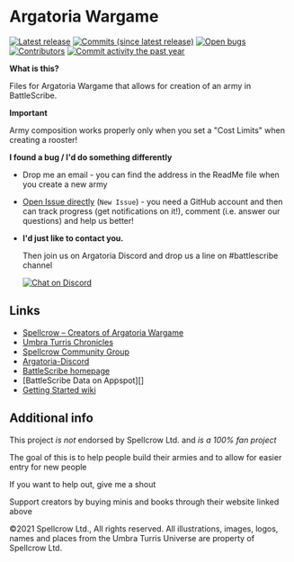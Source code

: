 Argatoria Wargame
=================

[![Latest release](https://img.shields.io/github/release/BSData/argatoria.svg?style=flat-square)](https://github.com/BSData/argatoria/releases/latest)
[![Commits (since latest release)](https://img.shields.io/github/commits-since/BSData/argatoria/latest.svg?style=flat-square)](https://github.com/BSData/argatoria/releases)
[![Open bugs](https://img.shields.io/github/issues/BSData/argatoria/bug.svg?style=flat-square&label=bugs)](https://github.com/BSData/argatoria/issues?q=is%3Aissue+is%3Aopen+label%3Abug)
[![Contributors](https://img.shields.io/github/contributors/argatoria.svg?style=flat-square)](https://github.com/BSData/argatoria/graphs/contributors)
[![Commit activity the past year](https://img.shields.io/github/commit-activity/y/BSData/argatoria.svg?style=flat-square)](https://github.com/BSData/argatoria/pulse/monthly)

__What is this?__

Files for Argatoria Wargame that allows for creation of an army in BattleScribe.

__Important__

Army composition works properly only when you set a "Cost Limits" when creating a rooster!

__I found a bug / I'd do something differently__

* Drop me an email - you can find the address in the ReadMe file when you create a new army
* [Open Issue directly][] (```New Issue```) - you need a GitHub account and then can track progress (get notifications on it!), comment (i.e. answer our questions) and help us better!

* __I'd just like to contact you.__

  Then join us on Argatoria Discord and drop us a line on #battlescribe channel
  
  [![Chat on Discord](https://img.shields.io/discord/1085186335234600980?style=popout-square)](https://discord.com/channels/1085186335234600980/)

## Links ##

* [Spellcrow – Creators of Argatoria Wargame][Spellcrow]
* [Umbra Turris Chronicles][Umbra Turris Chronicles]
* [Spellcrow Community Group][Spellcrow Community Group]
* [Argatoria-Discord][Argatoria-Discord]
* [BattleScribe homepage][BattleScribe homepage]
* [BattleScribe Data on Appspot][]
* [Getting Started wiki][]


[Spellcrow]: https://www.spellcrow.com/
[Umbra Turris Chronicles]: https://utchronicles.com/
[Spellcrow Community Group]: https://www.facebook.com/groups/155087831991825/
[BattleScribe homepage]: https://battlescribe.net/
[Argatoria-Discord]: https://discord.com/channels/1085186335234600980/
[Getting Started wiki]: https://github.com/BSData/catalogue-development/wiki/Getting-Started
[Open Issue directly]: https://github.com/BSData/argatoria/issues

## Additional info ##

This project *is not* endorsed by Spellcrow Ltd. and *is a 100% fan project*

The goal of this is to help people build their armies and to allow for easier entry for new people

If you want to help out, give me a shout

Support creators by buying minis and books through their website linked above

©2021 Spellcrow Ltd., All rights reserved. All illustrations, images, logos, names and places from the Umbra Turris Universe are property of Spellcrow Ltd.
